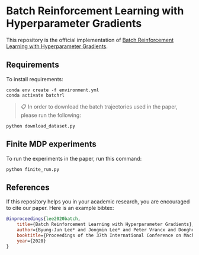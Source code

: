 # Batch Reinforcement Learning with Hyperparameter Gradients

This repository is the official implementation of [Batch Reinforcement Learning with Hyperparameter Gradients](http://ailab.kaist.ac.kr/papers/LLVKK2020).

## Requirements

To install requirements:

```setup
conda env create -f environment.yml
conda activate batchrl
```

>📋  In order to download the batch trajectories used in the paper, please run the following:

```download
python download_dataset.py
```

## Finite MDP experiments

To run the experiments in the paper, run this command:

```finite_mdp
python finite_run.py
```

## References

If this repository helps you in your academic research, you are encouraged to cite our paper. Here is an example bibtex:
```bibtex
@inproceedings{lee2020batch,
	title={Batch Reinforcement Learning with Hyperparameter Gradients},
	author={Byung-Jun Lee* and Jongmin Lee* and Peter Vrancx and Dongho Kim and Kee-Eung Kim},
	booktitle={Proceedings of the 37th International Conference on Machine Learning},
	year={2020}
}
```